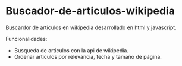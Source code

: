 # Buscador-de-articulos-wikipedia

Buscardor de articulos en wikipedia desarrollado en html y javascript.

Funcionalidades:

* Busqueda de articulos con la api de wikipedia.
* Ordenar articulos por relevancia, fecha y tamaño de página.
